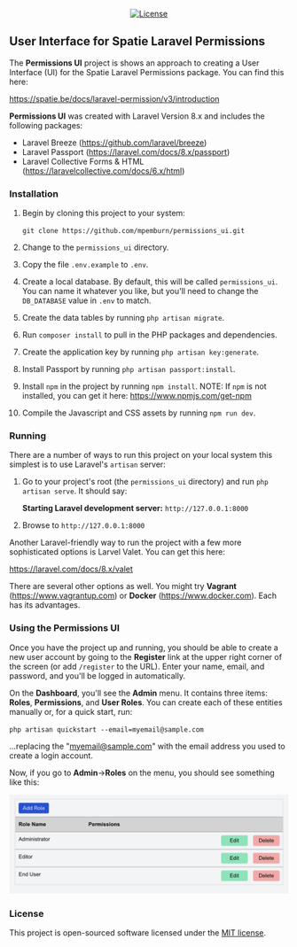 
<p align="center">
<a href="https://packagist.org/packages/laravel/framework"><img src="https://img.shields.io/packagist/l/laravel/framework" alt="License"></a>
</p>

## User Interface for Spatie Laravel Permissions

The **Permissions UI** project is shows an approach to creating a User Interface (UI) for the Spatie Laravel Permissions package.  You can find this here:

https://spatie.be/docs/laravel-permission/v3/introduction

**Permissions UI** was created with Laravel Version 8.x and includes the following packages:
- Laravel Breeze (https://github.com/laravel/breeze)
- Laravel Passport (https://laravel.com/docs/8.x/passport)
- Laravel Collective Forms & HTML (https://laravelcollective.com/docs/6.x/html)

### Installation
1. Begin by cloning this project to your system:

    `git clone https://github.com/mpemburn/permissions_ui.git`

2. Change to the `permissions_ui` directory. 
3. Copy the file `.env.example` to `.env`.
4. Create a local database. By default, this will be called `permissions_ui`.  You can name it whatever you like, but you'll need to change the `DB_DATABASE` value in `.env` to match.
5. Create the data tables by running `php artisan migrate`.
6. Run `composer install` to pull in the PHP packages and dependencies.
7. Create the application key by running `php artisan key:generate`.
8. Install Passport by running `php artisan passport:install`.
9. Install `npm` in the project by running `npm install`. NOTE: If `npm` is not installed, you can get it here: https://www.npmjs.com/get-npm
10. Compile the Javascript and CSS assets by running `npm run dev`.

### Running
There are a number of ways to run this project on your local system this simplest is to use Laravel's `artisan` server:
1. Go to your project's root (the `permissions_ui` directory) and run `php artisan serve`.  It should say:

    **Starting Laravel development server:** `http://127.0.0.1:8000`
2. Browse to `http://127.0.0.1:8000`

Another Laravel-friendly way to run the project with a few more sophisticated options is Larvel Valet.  You can get this here:

https://laravel.com/docs/8.x/valet

There are several other options as well.  You might try **Vagrant** (https://www.vagrantup.com) or **Docker** (https://www.docker.com).  Each has its advantages.

### Using the Permissions UI
Once you have the project up and running, you should be able to create a new user account by going to the **Register** link at the upper right corner of the screen (or add `/register` to the URL).  Enter your name, email, and password, and you'll be logged in automatically.

On the **Dashboard**, you'll see the **Admin** menu.  It contains three items: **Roles**, **Permissions**, and **User Roles**. You can create each of these entities manually or, for a quick start, run:

`php artisan quickstart --email=myemail@sample.com`

...replacing the "myemail@sample.com" with the email address you used to create a login account.

Now, if you go to **Admin**->**Roles** on the menu, you should see something like this:

![](wiki/roles_screenshot.png)






















### License

This project is open-sourced software licensed under the [MIT license](https://opensource.org/licenses/MIT).
